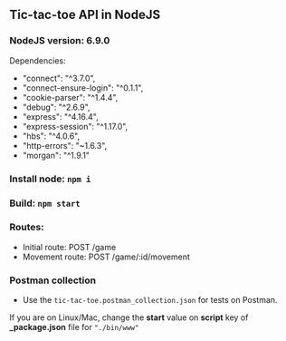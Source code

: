 ## Tic-tac-toe API in NodeJS

### NodeJS version: 6.9.0

Dependencies:
- "connect": "^3.7.0",
- "connect-ensure-login": "^0.1.1",
- "cookie-parser": "^1.4.4",
- "debug": "^2.6.9",
- "express": "^4.16.4",
- "express-session": "^1.17.0",
- "hbs": "^4.0.6",
- "http-errors": "~1.6.3",
- "morgan": "^1.9.1"

### Install node: ```npm i```

### Build: ```npm start```

### Routes: 
- Initial route: POST /game
- Movement route: POST /game/:id/movement 

### Postman collection
- Use the ``` tic-tac-toe.postman_collection.json ``` for tests on Postman.

If you are on Linux/Mac, change the **start** value on **script** key of **_package.json** file for ```"./bin/www"```
